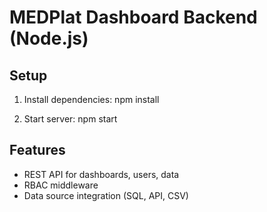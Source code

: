 # MEDPlat Dashboard Backend (Node.js)

## Setup

1. Install dependencies:
   npm install

2. Start server:
   npm start

## Features
- REST API for dashboards, users, data
- RBAC middleware
- Data source integration (SQL, API, CSV)
